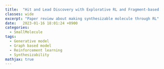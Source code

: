 ```yaml
---
title:  "Hit and Lead Discovery with Explorative RL and Fragment-based Molecule Generation(2021)"
classes: wide
excerpt: "Paper review about making synthesizable molecule through RL"
date:   2023-01-16 18:01:24 +0900
categories: 
  - SmallMolecule
tags:
  - Generative model
  - Graph based model
  - Reinforcement learning
  - Synthesizability
mathjax: true
---
```


